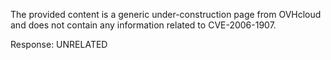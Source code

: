 The provided content is a generic under-construction page from OVHcloud and does not contain any information related to CVE-2006-1907.

Response: UNRELATED